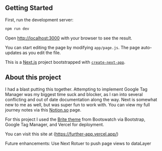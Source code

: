 ## Getting Started

First, run the development server:

```bash
npm run dev

```

Open [http://localhost:3000](http://localhost:3000) with your browser to see the result.

You can start editing the page by modifying `app/page.js`. The page auto-updates as you edit the file.

This is a [Next.js](https://nextjs.org) project bootstrapped with [`create-next-app`](https://nextjs.org/docs/app/api-reference/cli/create-next-app).

## About this project

I had a blast putting this together. Attempting to implement Google Tag Manager was my biggest time suck and blocker, as I ran into several conflicting and out of date documentation along the way. Next is somewhat new to me as well, but was super fun to work with. You can view my full journey notes
via this [Notion.so](https://www.notion.so/Further-Assessment-207ced52701f804bb063c35cf037e6f6?source=copy_link) page.

For this project I used the [Brite theme](https://bootswatch.com/brite/) from Bootswatch via Bootstrap, Google Tag Manager, and Vercel for deployment.

You can visit this site at (https://further-app.vercel.app/)

Future enhancements:
Use Next Rotuer to push page views to dataLayer
